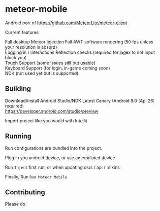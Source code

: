 # meteor-mobile  
Android port of https://github.com/MeteorLite/meteor-client
  
Current features:  
  
Full desktop Meteor injection
Full AWT software rendering (50 fps unless your resolution is absurd)  
Logging in / interactions
Reflection checks (required for jagex to not input block you)  
Touch Support (some issues still but usable)  
Keyboard Support (for login, in-game coming soon)  
NDK (not used yet but is supported)

## Building  
  
Download/Install Android Studio/NDK Latest Canary (Android 8.0 (Api 26) required)  
https://developer.android.com/studio/preview  
  
Import project like you would with Intellij
  
## Running  

Run configurations are bundled into the project.

Plug in you android device, or use an emulated device

Run `Inject` first run, or when updating osrs / api / mixins

Finally, Run `Run Meteor Mobile`
  
## Contributing  
  
Please do.
